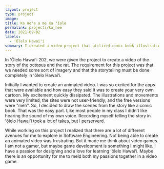 ```yaml
---
layout: project
type: project
image: 
title: Ka Heʻe a me Ka ʻIole
permalink: projects/ka_hee
date: 2021-09-02
labels: 
  - ʻŌlelo Hawaiʻi
summary: I created a video project that utilized comic book illustrations of the story called Ka Heʻe a me Ka ʻIole.
---
```


In ʻŌlelo Hawaiʻi 202, we were given the project to create a video of the story of the octopus and the rat. The requirement for this 
project was that we needed some sort of imagery and that the storytelling must be done completely in ʻōlelo Hawaiʻi. 

Initially I wanted to create an animated video. I was so excited for the apps that were available and how easy they said it was to create 
your very own cartoon. My excitement quickly dissipated. The illustrations and movements were very limited, the sites were not 
user-friendly, and the free versions were "meh". So, I decided to draw the scenes from the story like a comic book. That was the easy 
part. Like most people in my class I didnʻt like hearing the sound of my own voice. Recording myself telling the story in ʻōlelo Hawaiʻi 
took a lot of takes, but I perserverd.

While working on this project I realized that there are a lot of different avenues for me to explore in Software Engineering. Not being 
able to create an animated video was frustrating. But it made me think about video games. I am not a gamer, but maybe game development is 
something I might like. I have a passion for designing and a love for learning ʻōlelo Hawaiʻi. Maybe there is an opportunity for me to 
meld both my passions together in a video game. 



 
